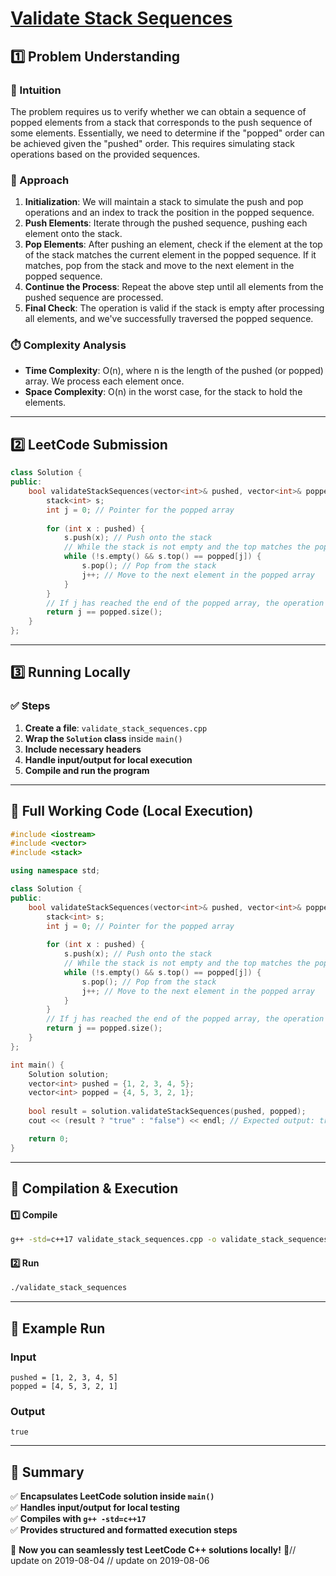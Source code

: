 # **[Validate Stack Sequences](https://leetcode.com/problems/validate-stack-sequences/description/)**  

## **1️⃣ Problem Understanding**  
### **📌 Intuition**  
The problem requires us to verify whether we can obtain a sequence of popped elements from a stack that corresponds to the push sequence of some elements. Essentially, we need to determine if the "popped" order can be achieved given the "pushed" order. This requires simulating stack operations based on the provided sequences.

### **🚀 Approach**  
1. **Initialization**: We will maintain a stack to simulate the push and pop operations and an index to track the position in the popped sequence.
2. **Push Elements**: Iterate through the pushed sequence, pushing each element onto the stack.
3. **Pop Elements**: After pushing an element, check if the element at the top of the stack matches the current element in the popped sequence. If it matches, pop from the stack and move to the next element in the popped sequence.
4. **Continue the Process**: Repeat the above step until all elements from the pushed sequence are processed.
5. **Final Check**: The operation is valid if the stack is empty after processing all elements, and we've successfully traversed the popped sequence.

### **⏱️ Complexity Analysis**  
- **Time Complexity**: O(n), where n is the length of the pushed (or popped) array. We process each element once.
- **Space Complexity**: O(n) in the worst case, for the stack to hold the elements.

---  

## **2️⃣ LeetCode Submission**  
```cpp
class Solution {
public:
    bool validateStackSequences(vector<int>& pushed, vector<int>& popped) {
        stack<int> s;
        int j = 0; // Pointer for the popped array
        
        for (int x : pushed) {
            s.push(x); // Push onto the stack
            // While the stack is not empty and the top matches the popped sequence
            while (!s.empty() && s.top() == popped[j]) {
                s.pop(); // Pop from the stack
                j++; // Move to the next element in the popped array
            }
        }
        // If j has reached the end of the popped array, the operation was valid
        return j == popped.size();
    }
};
```  

---  

## **3️⃣ Running Locally**  
### **✅ Steps**  
1. **Create a file**: `validate_stack_sequences.cpp`  
2. **Wrap the `Solution` class** inside `main()`  
3. **Include necessary headers**  
4. **Handle input/output for local execution**  
5. **Compile and run the program**  

---  

## **📝 Full Working Code (Local Execution)**  
```cpp
#include <iostream>
#include <vector>
#include <stack>

using namespace std;

class Solution {
public:
    bool validateStackSequences(vector<int>& pushed, vector<int>& popped) {
        stack<int> s;
        int j = 0; // Pointer for the popped array
        
        for (int x : pushed) {
            s.push(x); // Push onto the stack
            // While the stack is not empty and the top matches the popped sequence
            while (!s.empty() && s.top() == popped[j]) {
                s.pop(); // Pop from the stack
                j++; // Move to the next element in the popped array
            }
        }
        // If j has reached the end of the popped array, the operation was valid
        return j == popped.size();
    }
};

int main() {
    Solution solution;
    vector<int> pushed = {1, 2, 3, 4, 5};
    vector<int> popped = {4, 5, 3, 2, 1};
    
    bool result = solution.validateStackSequences(pushed, popped);
    cout << (result ? "true" : "false") << endl; // Expected output: true

    return 0;
}
```  

---  

## **🔧 Compilation & Execution**  
#### **1️⃣ Compile**  
```bash
g++ -std=c++17 validate_stack_sequences.cpp -o validate_stack_sequences
```  

#### **2️⃣ Run**  
```bash
./validate_stack_sequences
```  

---  

## **🎯 Example Run**  
### **Input**  
```
pushed = [1, 2, 3, 4, 5]
popped = [4, 5, 3, 2, 1]
```  
### **Output**  
```
true
```  

---  

## **📌 Summary**  
✅ **Encapsulates LeetCode solution inside `main()`**  
✅ **Handles input/output for local testing**  
✅ **Compiles with `g++ -std=c++17`**  
✅ **Provides structured and formatted execution steps**  

🚀 **Now you can seamlessly test LeetCode C++ solutions locally!** 🚀// update on 2019-08-04
// update on 2019-08-06
